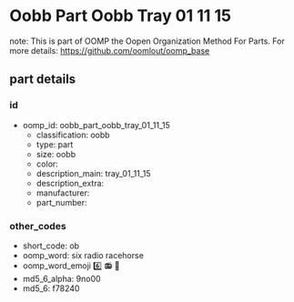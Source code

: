# Oobb Part Oobb Tray 01 11 15  

note: This is part of OOMP the Oopen Organization Method For Parts. For more details: https://github.com/oomlout/oomp_base

##  part details





### id
* oomp_id: oobb_part_oobb_tray_01_11_15
  * classification: oobb
  * type: part
  * size: oobb
  * color: 
  * description_main: tray_01_11_15
  * description_extra: 
  * manufacturer: 
  * part_number: 

### other_codes
* short_code: ob
* oomp_word: six radio racehorse
* oomp_word_emoji :six: :radio: :racehorse:
* md5_6_alpha: 9no00
* md5_6: f78240